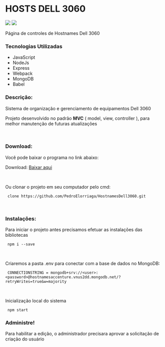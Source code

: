 <h1 align="left"> HOSTS DELL 3060 </h1>


<img src="http://img.shields.io/static/v1?label=DEV&message=PEDRO%20ELORRIAGA&color=purple&style=for-the-badge"> <img src="http://img.shields.io/static/v1?label=STATUS&message=WORKING&color=green&style=for-the-badge">


<p align="left">Página de controles de Hostnames Dell 3060</p>

<h3 align="left">Tecnologias Utilizadas </h3>

<ul>
     <li>JavaScript</li>
     <li>NodeJs</li>
     <li>Express</li>
     <li>Webpack</li>
     <li>MongoDB</li>
     <li>Babel</li>
</ul>

<h3>Descrição:</h3>
<p>Sistema de organização e gerenciamento de equipamentos Dell 3060</p>
<p>Projeto desenvolvido no padrão <b>MVC</b> ( model, view, controller ), para melhor manutenção de futuras atualizações</p>

<br>
<h3>Download:</h3>
<p>Você pode baixar o programa no link abaixo:</p>
<p>Download: <a text-transform="none" href="https://github.com/PedroElorriaga/HostnamesDell3060/archive/refs/heads/main.zip">Baixar aqui</a></p> 

<br>
<p>Ou clonar o projeto em seu computador pelo cmd:</p>
<p></p>

     clone https://github.com/PedroElorriaga/HostnamesDell3060.git

<br>

<h3>Instalações: </h3>
<p>Para iniciar o projeto antes precisamos efetuar as instalações das bibliotecas</p>

     npm i --save

<br>
<p>Criaremos a pasta .env para conectar com a base de dados no MongoDB: </p>

     CONNECTIONSTRING = mongodb+srv://<user>:<password>@hostnamesaccenture.vnus2dd.mongodb.net/?retryWrites=true&w=majority

<br>
<p>Inicialização local do sistema</p>

     npm start

<h3>Administre!</h3>
<p>Para habilitar a edição, o administrador precisara aprovar a solicitação de criação do usuário</p>

